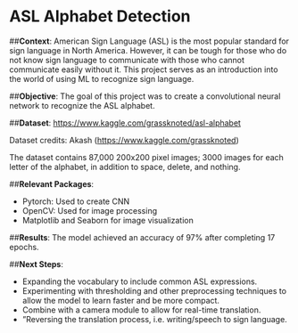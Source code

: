 # ASL Alphabet Detection

##**Context**:
American Sign Language (ASL) is the most popular standard for sign language in North America. However, it can be tough for those who do not know sign language to communicate with those who cannot communicate easily without it. This project serves as an introduction into the world of using ML to recognize sign language.

##**Objective**:
The goal of this project was to create a convolutional neural network to recognize the  ASL alphabet.

##**Dataset**:
https://www.kaggle.com/grassknoted/asl-alphabet

Dataset credits: Akash (https://www.kaggle.com/grassknoted)

The dataset contains 87,000 200x200 pixel images; 3000 images for each letter of the alphabet, in addition to space, delete, and nothing. 

##**Relevant Packages**:
* Pytorch: Used to create CNN
* OpenCV: Used for image processing
* Matplotlib and Seaborn for image visualization

##**Results**:
The model achieved an accuracy of 97% after completing 17 epochs.

##**Next Steps**:
* Expanding the vocabulary to include common ASL expressions.
* Experimenting with thresholding and other preprocessing techniques to allow the model to learn faster and be more compact.
* Combine with a camera module to allow for real-time translation.
* ”Reversing the translation process, i.e. writing/speech to sign language.
